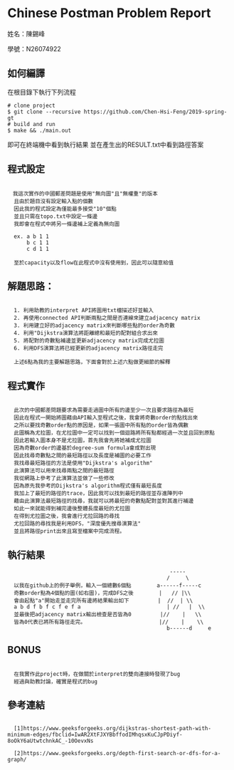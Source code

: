 # Chinese Postman Problem Report
姓名：陳錫峰 

學號：N26074922

## 如何編譯
  在根目錄下執行下列流程
  ```
  # clone project
  $ git clone --recursive https://github.com/Chen-Hsi-Feng/2019-spring-gt
  # build and run
  $ make && ./main.out
  ```
  即可在終端機中看到執行結果
  並在產生出的RESULT.txt中看到路徑答案


## 程式設定

```

　我這次實作的中國郵差問題是使用"無向圖"且"無權重"的版本
  且由於題目沒有設定輸入點的個數
  因此我的程式設定為僅能最多接受"10"個點
  並且只需在topo.txt中設定一條邊
  我即會在程式中將另一條邊補上定義為無向圖
  
  ex. a b 1 1
      b c 1 1
      c d 1 1
       
  至於capacity以及flow在此程式中沒有使用到，因此可以隨意給值

```

## 解題思路：

```

  1. 利用助教的interpret API將圖用txt檔描述好並輸入
  2. 再使用connected API判斷兩點之間是否連線來建立adjacency matrix
  3. 利用建立好的adjacency matrix來判斷哪些點的order為奇數
  4. 利用"Dijkstra演算法將距離總和最短的配對組合求出來
  5. 將配對的奇數點補邊並更新adjacency matrix完成尤拉圖
  6. 利用DFS演算法將已經更新的adjacency matrix路徑走完

  上述6點為我的主要解題思路，下面會對於上述六點做更細節的解釋

```

## 程式實作

```

  此次的中國郵差問題要求為需要走過圖中所有的邊至少一次且要求路徑為最短
  因此在程式一開始將圖藉由API輸入至程式之後，我會將奇數order的點找出來
  之所以要找奇數order點的原因是，如果一張圖中所有點的order皆為偶數
  此圖稱為尤拉圖，在尤拉圖中一定可以找到一個迴路將所有點都經過一次並且回到原點
  因此若輸入圖本身不是尤拉圖，首先我會先將她補成尤拉圖
  因為奇數order的邊基於degree-sum formula會成對出現
  因此找尋奇數點之間的最短路徑以及長度是補圖的必要工作
  我找尋最短路徑的方法是使用"Dijkstra's algorithm"
  此演算法可以用來找尋兩點之間的最短路徑
  我從網路上參考了此演算法並做了一些修改
  因為原先我參考的Dijkstra's algorithm程式僅有最短長度
  我加上了最短的路徑的trace，因此我可以找到最短的路徑並存進陣列中
  藉由此演算法最短路徑的找尋，我就可以將最短的奇數點配對並對其進行補邊
  如此一來就能得到補完邊後整體長度最短的尤拉圖
  在得到尤拉圖之後，我會進行尤拉回路的尋找
  尤拉回路的尋找我是利用DFS，"深度優先搜尋演算法"
  並且將路徑print出來且寫至檔案中完成流程。

```       
                                                  
## 執行結果

```                                                 
                                                   -----
                                                  /     \
  以我在github上的例子舉例，輸入一個總數6個點        a------f-----c
  奇數order點為4個點的圖(如右圖)，完成DFS之後        |   // |\\
  會由起點"a"開始走並走完所有邊將結果輸出如下         |  //  | \\
  a b d f b f c f e f a                           | //   |  \\
  並最後把adjacency matrix輸出檢查是否皆為0         |//    |   \\
  皆為0代表已將所有路徑走完。                       |//    |    \\
                                                  b------d     e

```

## BONUS

```

  在我實作此project時，在做關於interpret的雙向連接時發現了bug
  經過與助教討論，確實是程式的bug

```



## 參考連結

```

  [1]https://www.geeksforgeeks.org/dijkstras-shortest-path-with-minimum-edges/fbclid=IwAR2XtFJXYBbffodIMhqsxKuCJpPDiyf-8oOkY6aUtwtchnkAC_-10OevxNs
  
  [2]https://www.geeksforgeeks.org/depth-first-search-or-dfs-for-a-graph/

```


